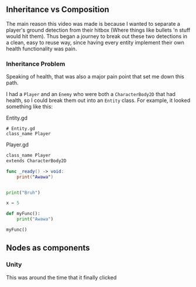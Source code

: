 ## Inheritance vs Composition

The main reason this video was made is because I wanted to separate a player's ground detection from their hitbox (Where things like bullets 'n stuff would hit them). Thus began a journey to break out these two detections in a clean, easy to reuse way, since having every entity implement their own health functionality was pain.


### Inheritance Problem

Speaking of health, that was also a major pain point that set me down this path.

I had a `Player` and an `Enemy` who were both a `CharacterBody2D` that had health, so I could break them out into an `Entity` class. For example, it looked something like this:


Entity.gd
```gdscript
# Entity.gd
class_name Player
```


Player.gd
```swift
class_name Player
extends CharacterBody2D

func _ready() -> void:
	print("Awawa")
```


```python

print("Bruh")

x = 5

def myFunc():
	print("Awawa")

myFunc()
```


## Nodes as components






### Unity

This was around the time that it finally clicked 

